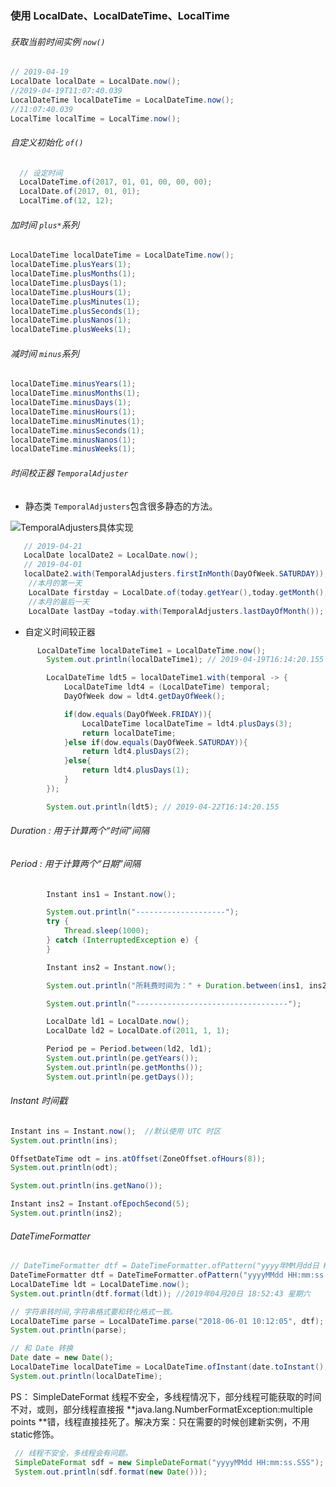 ### 使用 LocalDate、LocalDateTime、LocalTime

###### 获取当前时间实例 `now()`

```java
// 2019-04-19
LocalDate localDate = LocalDate.now();
//2019-04-19T11:07:40.039
LocalDateTime localDateTime = LocalDateTime.now();
//11:07:40.039
LocalTime localTime = LocalTime.now();
```

###### 自定义初始化 `of()`

```java
  // 设定时间
  LocalDateTime.of(2017, 01, 01, 00, 00, 00);
  LocalDate.of(2017, 01, 01);
  LocalTime.of(12, 12);
```

###### 加时间 `plus*`系列

```java
LocalDateTime localDateTime = LocalDateTime.now();
localDateTime.plusYears(1);
localDateTime.plusMonths(1);
localDateTime.plusDays(1);
localDateTime.plusHours(1);
localDateTime.plusMinutes(1);
localDateTime.plusSeconds(1);
localDateTime.plusNanos(1);
localDateTime.plusWeeks(1);
```

###### 减时间  `minus`系列

```java
localDateTime.minusYears(1);
localDateTime.minusMonths(1);
localDateTime.minusDays(1);
localDateTime.minusHours(1);
localDateTime.minusMinutes(1);
localDateTime.minusSeconds(1);
localDateTime.minusNanos(1);
localDateTime.minusWeeks(1);
```

###### 时间校正器 `TemporalAdjuster `

- 静态类 `TemporalAdjusters`包含很多静态的方法。

![TemporalAdjusters具体实现](F:\hexo\vuepress\docs\.vuepress\picBak\1555659861864.png)

```java
   // 2019-04-21
   LocalDate localDate2 = LocalDate.now();
   // 2019-04-01
   localDate2.with(TemporalAdjusters.firstInMonth(DayOfWeek.SATURDAY));
    //本月的第一天
    LocalDate firstday = LocalDate.of(today.getYear(),today.getMonth(),1);
    //本月的最后一天
    LocalDate lastDay =today.with(TemporalAdjusters.lastDayOfMonth());

```

- 自定义时间较正器

```java
      LocalDateTime localDateTime1 = LocalDateTime.now();
        System.out.println(localDateTime1); // 2019-04-19T16:14:20.155

        LocalDateTime ldt5 = localDateTime1.with(temporal -> {
            LocalDateTime ldt4 = (LocalDateTime) temporal;
            DayOfWeek dow = ldt4.getDayOfWeek();

            if(dow.equals(DayOfWeek.FRIDAY)){
                LocalDateTime localDateTime = ldt4.plusDays(3);
                return localDateTime;
            }else if(dow.equals(DayOfWeek.SATURDAY)){
                return ldt4.plusDays(2);
            }else{
                return ldt4.plusDays(1);
            }
        });

        System.out.println(ldt5); // 2019-04-22T16:14:20.155
```



######  Duration : 用于计算两个“时间”间隔

######  Period : 用于计算两个“日期”间隔

```java
 		Instant ins1 = Instant.now();

        System.out.println("--------------------");
        try {
            Thread.sleep(1000);
        } catch (InterruptedException e) {
        }

        Instant ins2 = Instant.now();

        System.out.println("所耗费时间为：" + Duration.between(ins1, ins2));

        System.out.println("----------------------------------");

        LocalDate ld1 = LocalDate.now();
        LocalDate ld2 = LocalDate.of(2011, 1, 1);

        Period pe = Period.between(ld2, ld1);
        System.out.println(pe.getYears());
        System.out.println(pe.getMonths());
        System.out.println(pe.getDays());
```



###### Instant 时间戳

```java
Instant ins = Instant.now();  //默认使用 UTC 时区
System.out.println(ins);

OffsetDateTime odt = ins.atOffset(ZoneOffset.ofHours(8));
System.out.println(odt);

System.out.println(ins.getNano());

Instant ins2 = Instant.ofEpochSecond(5);
System.out.println(ins2);

```



###### DateTimeFormatter 

```java
// DateTimeFormatter dtf = DateTimeFormatter.ofPattern("yyyy年MM月dd日 HH:mm:ss E");
DateTimeFormatter dtf = DateTimeFormatter.ofPattern("yyyyMMdd HH:mm:ss.SSS");
LocalDateTime ldt = LocalDateTime.now();
System.out.println(dtf.format(ldt)); //2019年04月20日 18:52:43 星期六

// 字符串转时间,字符串格式要和转化格式一致。
LocalDateTime parse = LocalDateTime.parse("2018-06-01 10:12:05", dtf);
System.out.println(parse);

// 和 Date 转换
Date date = new Date();
LocalDateTime localDateTime = LocalDateTime.ofInstant(date.toInstant(), ZoneId.systemDefault());
System.out.println(localDateTime);
```

PS： SimpleDateFormat  线程不安全，多线程情况下，部分线程可能获取的时间不对，或则，部分线程直接报 **java.lang.NumberFormatException:multiple points **错，线程直接挂死了。解决方案：只在需要的时候创建新实例，不用static修饰。
```java
 // 线程不安全，多线程会有问题。
 SimpleDateFormat sdf = new SimpleDateFormat("yyyyMMdd HH:mm:ss.SSS");
 System.out.println(sdf.format(new Date()));
```